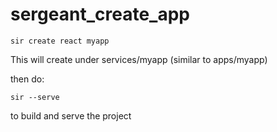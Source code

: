 # sergeant_create_app

```
sir create react myapp
```

This will create under services/myapp (similar to apps/myapp)

then do:

```
sir --serve
```

to build and serve the project
